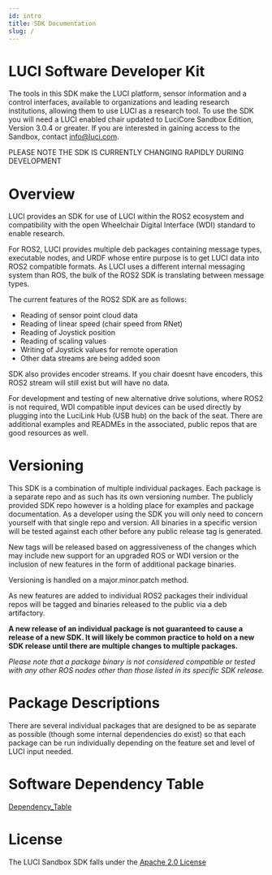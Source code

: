 ```yaml
---
id: intro
title: SDK Documentation
slug: /
---
```



# LUCI Software Developer Kit

The tools in this SDK make the LUCI platform, sensor information and a control interfaces, available to organizations and leading research institutions, allowing them to use LUCI as a research tool. To use the SDK you will need a LUCI enabled chair updated to LuciCore Sandbox Edition, Version 3.0.4 or greater. If you are interested in gaining access to the Sandbox, contact info@luci.com.

PLEASE NOTE THE SDK IS CURRENTLY CHANGING RAPIDLY DURING DEVELOPMENT


# Overview

LUCI provides an SDK for use of LUCI within the ROS2 ecosystem and compatibility with the open Wheelchair Digital Interface (WDI) standard to enable research. 

For ROS2, LUCI provides multiple deb packages containing message types, executable nodes, and URDF whose entire purpose is to get LUCI data into ROS2 compatible formats. As LUCI uses a different internal messaging system than ROS, the bulk of the ROS2 SDK is translating between message types.

The current features of the ROS2 SDK are as follows:
- Reading of sensor point cloud data
- Reading of linear speed (chair speed from RNet)
- Reading of Joystick position
- Reading of scaling values
- Writing of Joystick values for remote operation
- Other data streams are being added soon

SDK also provides encoder streams. If you chair doesnt have encoders, this ROS2 stream will still exist but will have no data. 

For development and testing of new alternative drive solutions, where ROS2 is not required, WDI compatible input devices can be used directly by plugging into the LuciLink Hub (USB hub) on the back of the seat. 
There are additional examples and READMEs in the associated, public repos that are good resources as well.

# Versioning

This SDK is a combination of multiple individual packages. Each package is a separate repo and as such has its own versioning number. The publicly provided SDK repo however is a holding place for examples and package documentation. As a developer using the SDK you will only need to concern yourself with that single repo and version. All binaries in a specific version will be tested against each other before any public release tag is generated.

New tags will be released based on aggressiveness of the changes which may include new support for an upgraded ROS or WDI version or the inclusion of new features in the form of additional package binaries.

Versioning is handled on a major.minor.patch method.

As new features are added to individual ROS2 packages their individual repos will be tagged and binaries released to the public via a deb artifactory. 

**A new release of an individual package is not guaranteed to cause a release of a new SDK. It will likely be common practice to hold on a new SDK release until there are multiple changes to multiple packages.**

*Please note that a package binary is not considered compatible or tested with any other ROS nodes other than those listed in its specific SDK release.*


# Package Descriptions

There are several individual packages that are designed to be as separate as possible (though some internal dependencies do exist) so that each package can be run individually depending on the feature set and level of LUCI input needed.

# Software Dependency Table

[Dependency_Table](https://github.com/lucimobility/luci-ros2-sdk/blob/main/README.md#luci-core-software-and-sdk-interdependency-chart)

# License
The LUCI Sandbox SDK falls under the [Apache 2.0 License](http://www.apache.org/licenses/)